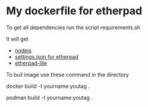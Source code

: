 # My dockerfile for etherpad


To get all dependencies run the script requirements.sh

It will get
- [nodejs](https://nodejs.org/en/download/)
- [settings.json for etherpad](https://github.com/habbis/etherpad-settings)
- [etherpad-lite](https://github.com/ether/etherpad-lite/archive/1.8.4.zip)


To buil image use these command in the directory

docker build -t yourname:youtag .

podman build -t yourname:youtag .
